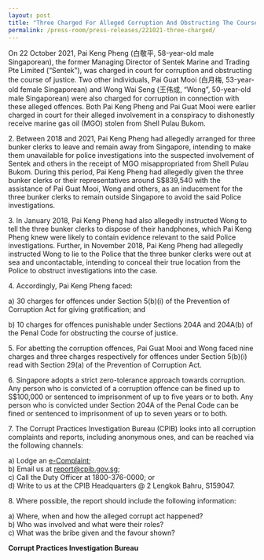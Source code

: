 ```yaml
---
layout: post
title: "Three Charged For Alleged Corruption And Obstructing The Course Of Justice"
permalink: /press-room/press-releases/221021-three-charged/
---
```

On 22 October 2021, Pai Keng Pheng (白敬平, 58-year-old male Singaporean), the former Managing Director of Sentek Marine and Trading Pte Limited (“Sentek”), was charged in court for corruption and obstructing the course of justice. Two other individuals, Pai Guat Mooi (白月梅, 53-year-old female Singaporean) and Wong Wai Seng (王伟成, “Wong”, 50-year-old male Singaporean) were also charged for corruption in connection with these alleged offences. Both Pai Keng Pheng and Pai Guat Mooi were earlier charged in court for their alleged involvement in a conspiracy to dishonestly receive marine gas oil (MGO) stolen from Shell Pulau Bukom.

2\. Between 2018 and 2021, Pai Keng Pheng had allegedly arranged for three bunker clerks to leave and remain away from Singapore, intending to make them unavailable for police investigations into the suspected involvement of Sentek and others in the receipt of MGO misappropriated from Shell Pulau Bukom. During this period, Pai Keng Pheng had allegedly given the three bunker clerks or their representatives around S$839,540 with the assistance of Pai Guat Mooi, Wong and others, as an inducement for the three bunker clerks to remain outside Singapore to avoid the said Police investigations.

3\. In January 2018, Pai Keng Pheng had also allegedly instructed Wong to tell the three bunker clerks to dispose of their handphones, which Pai Keng Pheng knew were likely to contain evidence relevant to the said Police investigations. Further, in November 2018, Pai Keng Pheng had allegedly instructed Wong to lie to the Police that the three bunker clerks were out at sea and uncontactable, intending to conceal their true location from the Police to obstruct investigations into the case. 

4\. Accordingly, Pai Keng Pheng faced:

a) 30 charges for offences under Section 5(b)(i) of the Prevention of Corruption Act for giving gratification; and

b) 10 charges for offences punishable under Sections 204A and 204A(b) of the Penal Code for obstructing the course of justice.

5\. For abetting the corruption offences, Pai Guat Mooi and Wong faced nine charges and three charges respectively for offences under Section 5(b)(i) read with Section 29(a) of the Prevention of Corruption Act.

6\. Singapore adopts a strict zero-tolerance approach towards corruption. Any person who is convicted of a corruption offence can be fined up to S$100,000 or sentenced to imprisonment of up to five years or to both. Any person who is convicted under Section 204A of the Penal Code can be fined or sentenced to imprisonment of up to seven years or to both.

7\. The Corrupt Practices Investigation Bureau (CPIB) looks into all corruption complaints and reports, including anonymous ones, and can be reached via the following channels:

a) Lodge an [e-Complaint](/e-services/e-complaint-for-corrupt-conduct);<br>
b) Email us at <a class="spamspan" href="mailto:report@cpib.gov.sg">report@cpib.gov.sg</a>;<br />
c) Call the Duty Officer at 1800-376-0000; or<br />
d) Write to us at the CPIB Headquarters @ 2 Lengkok Bahru, S159047.

8\.        Where possible, the report should include the following information:

a) Where, when and how the alleged corrupt act happened?<br />
b) Who was involved and what were their roles?<br />
c) What was the bribe given and the favour shown?

**Corrupt Practices Investigation Bureau**
